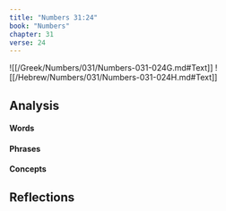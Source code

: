 ```yaml
---
title: "Numbers 31:24"
book: "Numbers"
chapter: 31
verse: 24
---
```

![[/Greek/Numbers/031/Numbers-031-024G.md#Text]]
![[/Hebrew/Numbers/031/Numbers-031-024H.md#Text]]

## Analysis

#### Words

#### Phrases

#### Concepts

## Reflections

